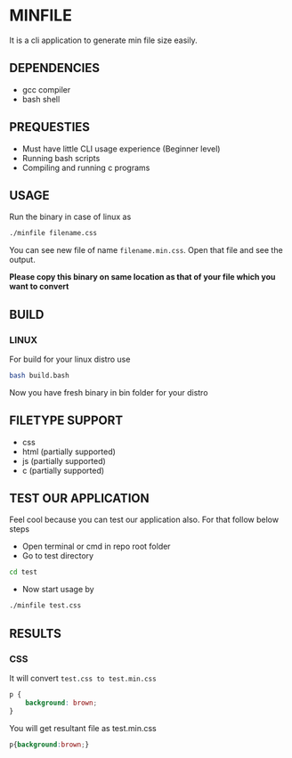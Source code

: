 # MINFILE

It is a cli application to generate min file size easily.

## DEPENDENCIES

* gcc compiler
* bash shell

## PREQUESTIES

* Must have little CLI usage experience (Beginner level)
* Running bash scripts
* Compiling and running c programs

## USAGE

Run the binary in case of linux as

```bash
./minfile filename.css
```

You can see new file of name `filename.min.css`. Open that file and see the output.

**Please copy this binary on same location as that of your file which you want to convert**

## BUILD

### LINUX

For build for your linux distro use

```bash
bash build.bash
```

Now you have fresh binary in bin folder for your distro

## FILETYPE SUPPORT

* css
* html (partially supported)
* js (partially supported)
* c (partially supported)

## TEST OUR APPLICATION

Feel cool because you can test our application also. For that follow below steps

* Open terminal or cmd in repo root folder
* Go to test directory

```bash
cd test
```

* Now start usage by

```bash
./minfile test.css
```

## RESULTS

### CSS

It will convert `test.css to test.min.css`

```css
p {
    background: brown;
}
```

You will get resultant file as test.min.css

```css
p{background:brown;}
```